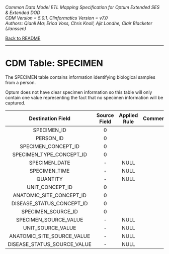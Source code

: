*Common Data Model ETL Mapping Specification for Optum Extended SES & Extended DOD* 
<br>*CDM Version = 5.0.1, Clinformatics Version = v7.0*
<br>*Authors: Qianli Ma; Erica Voss, Chris Knoll, Ajit Londhe, Clair Blacketer (Janssen)*

[Back to README](README.md)

---

# CDM Table: SPECIMEN

The SPECIMEN table contains information identifying biological samples
from a person.

Optum does not have clear specimen information so this table will only
contain one value representing the fact that no specimen information
will be captured.

<a name="table-mappings-specimen"></a>

**Destination Field**|**Source Field**|**Applied Rule**|**Comment**
:-----:|:-----:|:-----:|:-----:
SPECIMEN_ID|0| | 
PERSON_ID|0| | 
SPECIMEN_CONCEPT_ID|0| | 
SPECIMEN_TYPE_CONCEPT_ID|0| | 
SPECIMEN_DATE|-|NULL| 
SPECIMEN_TIME|-|NULL| 
QUANTITY|-|NULL| 
UNIT_CONCEPT_ID|0| | 
ANATOMIC_SITE_CONCEPT_ID|0| | 
DISEASE_STATUS_CONCEPT_ID|0| | 
SPECIMEN_SOURCE_ID|0| | 
SPECIMEN_SOURCE_VALUE|-|NULL| 
UNIT_SOURCE_VALUE|-|NULL| 
ANATOMIC_SITE_SOURCE_VALUE|-|NULL| 
DISEASE_STATUS_SOURCE_VALUE|-|NULL| 
